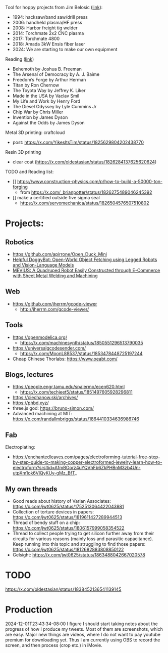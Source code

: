 
Tool for hoppy projects from Jim Belosic ([link](https://x.com/jimbelosic/status/1822352693974687898)):
- 1994: hacksaw/band saw/drill press
- 2006: handheld plasma/HF press
- 2008: Harbor freight tig welder
- 2014: Torchmate 2x2 CNC plasma
- 2017: Torchmate 4800
- 2018: Amada 3kW Ensis fiber laser
- 2024: We are starting to make our own equipment


Reading ([link](https://x.com/JulianFried/status/1825240628072198427))
- Behemoth by Joshua B. Freeman 
- The Arsenal of Democracy by A. J. Baime
- Freedom’s Forge by Arthur Herman 
- Titan by Ron Chernow 
- The Toyota Way by Jeffrey K. Liker 
- Made in the USA by Vaclav Smil 
- My Life and Work by Henry Ford 
- The Diesel Odyssey by Lyle Cummins Jr 
- Chip War by Chris Miller
- Invention by James Dyson 
- Against the Odds by James Dyson


Metal 3D printing: craftcloud
- post: https://x.com/YikesItsTim/status/1825629804202438770


Resin 3D printing
- clear coat (https://x.com/oldestasian/status/1826284137625620624)

TODO and Reading list:
- [] https://www.construction-physics.com/p/how-to-build-a-50000-ton-forging
	- from https://x.com/_brianpotter/status/1826275489046245392
- [] make a certified outside five sigma seal
	- https://x.com/servomechanica/status/1826504576507510802


# Projects:

## Robotics
- https://github.com/apirrone/Open_Duck_Mini
- [Helpful DoggyBot: Open-World Object Fetching using Legged Robots and Vision-Language Models](https://github.com/WooQi57/Helpful-Doggybot)
- [MEVIUS: A Quadruped Robot Easily Constructed through E-Commerce with Sheet Metal Welding and Machining](https://github.com/haraduka/mevius)

## Web
- https://github.com/jherrm/gcode-viewer
	- http://jherrm.com/gcode-viewer/


## Tools
- https://openmodelica.org/
	- https://x.com/machinesynth/status/1850551296513790035
- https://universalgcodesender.com/
	- https://x.com/MoonL88537/status/1853478448725197244
- Cheap Chinese Thorlabs: https://www.oeabt.com/


## Blogs, lectures
- https://people.engr.tamu.edu/spalermo/ecen620.html
	- https://x.com/techjeet5/status/1851497605928296811
- https://ciechanow.ski/archives/
- https://phbd.xyz/
- three.js god: https://bruno-simon.com/
- Advanced machining at MIT: https://x.com/randallmbriggs/status/1864410334636986746


## Fab
Electroplating:
- https://enchantedleaves.com/pages/electroforming-tutorial-free-step-by-step-guide-to-making-copper-electroformed-jewelry-learn-how-to-electroform?srsltid=AfmBOorz4uYQVhFb6ZkPHBnM3zb4Un-utpXm1ok6VlQyKUy-gMz_BfT_



## My own threads
- Good reads about history of Varian Associates: https://x.com/jwt0625/status/1752513064422043881
- Collection of torture devices in papers: https://x.com/jwt0625/status/1819611427289944513
- Thread of bendy stuff on a chip: https://x.com/jwt0625/status/1806157999058354522
- Thread to collect people trying to get silicon further away from their circuits for various reasons (mainly loss and parasitic capacitance). Keep running into this topic and struggling to find those papers: https://x.com/jwt0625/status/1812682883808850122
- Gelsight: https://x.com/jwt0625/status/1863488042667020578
	

# TODO

https://x.com/oldestasian/status/1838452136541139145


# Production

2024-12-01T23:43:34-08:00
I figure I should start taking notes about the progress of how I produce my tweets.
Most of them are screenshots, which are easy.
Major new things are videos, where I do not want to pay youtube premium for downloading yet.
Thus I am currently using OBS to record the screen, and then process (crop etc.) in iMovie.

